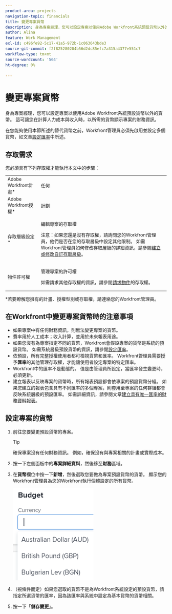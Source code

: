 ```yaml
---
product-area: projects
navigation-topic: financials
title: 變更專案貨幣
description: 身為專案經理，您可以設定專案以使用Adobe Workfront系統預設貨幣以外的貨幣。 這可讓您在計算人力成本與收入時，以所需的貨幣顯示專案的財務資訊。
author: Alina
feature: Work Management
exl-id: c496fe92-5c17-41a5-972b-1c063643bde3
source-git-commit: f2f825280204b56d2dc85efc7a315a4377e551c7
workflow-type: tm+mt
source-wordcount: '564'
ht-degree: 0%

---
```


# 變更專案貨幣

身為專案經理，您可以設定專案以使用Adobe Workfront系統預設貨幣以外的貨幣。 這可讓您在計算人力成本與收入時，以所需的貨幣顯示專案的財務資訊。

在您能夠使用本節所述的替代貨幣之前，Workfront管理員必須先啟用並設定多個貨幣，如文章[設定匯率](../../../administration-and-setup/manage-workfront/exchange-rates/set-up-exchange-rates.md)中所述。

## 存取需求

您必須具有下列存取權才能執行本文中的步驟：

<table style="table-layout:auto"> 
 <col> 
 <col> 
 <tbody> 
  <tr> 
   <td role="rowheader">Adobe Workfront計畫*</td> 
   <td> <p>任何</p> </td> 
  </tr> 
  <tr> 
   <td role="rowheader">Adobe Workfront授權*</td> 
   <td> <p>計劃 </p> </td> 
  </tr> 
  <tr> 
   <td role="rowheader">存取層級設定*</td> 
   <td> <p>編輯專案的存取權</p> <p>注意：如果您還是沒有存取權，請詢問您的Workfront管理員，他們是否在您的存取層級中設定其他限制。 如需Workfront管理員如何修改存取層級的詳細資訊，請參閱<a href="../../../administration-and-setup/add-users/configure-and-grant-access/create-modify-access-levels.md" class="MCXref xref">建立或修改自訂存取層級</a>。</p> </td> 
  </tr> 
  <tr> 
   <td role="rowheader">物件許可權</td> 
   <td> <p>管理專案的許可權</p> <p>如需請求其他存取權的資訊，請參閱<a href="../../../workfront-basics/grant-and-request-access-to-objects/request-access.md" class="MCXref xref">請求物件</a>的存取權。</p> </td> 
  </tr> 
 </tbody> 
</table>

&#42;若要瞭解您擁有的計畫、授權型別或存取權，請連絡您的Workfront管理員。

## 在Workfront中變更專案貨幣時的注意事項

* 如果專案中有任何財務資訊，則無法變更專案的貨幣。
* 費率用於人工成本；收入計算，並用於未來報表用途。
* 如果您沒有為專案指定不同的貨幣，Workfront會假設專案的貨幣是系統的預設貨幣。 如需系統層級預設貨幣的資訊，請參閱[設定匯率](../../../administration-and-setup/manage-workfront/exchange-rates/set-up-exchange-rates.md)。
* 依預設，所有完整授權使用者都可檢視貨幣和匯率。 Workfront管理員需要授予&#x200B;**匯率**&#x200B;的其他管理存取權，才能讓使用者設定專案的特定匯率。
* Workfront中的匯率不是動態的。 值是由管理員所設定，當匯率發生變更時，必須更新。
* 建立報表以反映專案的貨幣時，所有報表預設都會依專案的預設貨幣分組。 如果您建立的報表包含具有不同匯率的多個專案，則套用至專案的任何群組都會反映系統層級的預設匯率。 如需詳細資訊，請參閱文章[建立具有唯一匯率的財務資料報表](../../../reports-and-dashboards/reports/creating-and-managing-reports/create-financial-data-reports-unique-exchange-rates.md)。

## 設定專案的貨幣

1. 前往您要變更預設貨幣的專案。

   >[!TIP]
   >
   >確保專案沒有任何財務資訊。 例如，確保沒有與專案相關的計畫或實際成本。

1. 按一下左側面板中的&#x200B;**專案詳細資料**，然後移至&#x200B;**財務**&#x200B;區域。
1. 在&#x200B;**貨幣**&#x200B;欄位中按一下&#x200B;**新增**，然後選取您要做為專案預設貨幣的貨幣。 顯示您的Workfront管理員為您的Workfront執行個體設定的所有貨幣。

   ![](assets/currency-on-project-expanded-nwe.png)

1. （視條件而定）如果您選取的貨幣不是為Workfront系統設定的預設貨幣，請指定所選貨幣的匯率，因為該匯率與系統中設定為基本貨幣的貨幣相關。
1. 按一下「**儲存變更**」。
